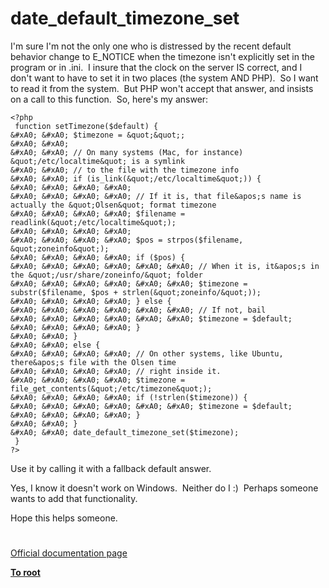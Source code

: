 # date_default_timezone_set





I&apos;m sure I&apos;m not the only one who is distressed by the recent default behavior change to E_NOTICE when the timezone isn&apos;t explicitly set in the program or in .ini.&#xA0; I insure that the clock on the server IS correct, and I don&apos;t want to have to set it in two places (the system AND PHP).&#xA0; So I want to read it from the system.&#xA0; But PHP won&apos;t accept that answer, and insists on a call to this function.&#xA0; So, here&apos;s my answer:



```
<?php
 function setTimezone($default) {
&#xA0; &#xA0; $timezone = &quot;&quot;;
&#xA0; &#xA0; 
&#xA0; &#xA0; // On many systems (Mac, for instance) &quot;/etc/localtime&quot; is a symlink
&#xA0; &#xA0; // to the file with the timezone info
&#xA0; &#xA0; if (is_link(&quot;/etc/localtime&quot;)) {
&#xA0; &#xA0; &#xA0; &#xA0; 
&#xA0; &#xA0; &#xA0; &#xA0; // If it is, that file&apos;s name is actually the &quot;Olsen&quot; format timezone
&#xA0; &#xA0; &#xA0; &#xA0; $filename = readlink(&quot;/etc/localtime&quot;);
&#xA0; &#xA0; &#xA0; &#xA0; 
&#xA0; &#xA0; &#xA0; &#xA0; $pos = strpos($filename, &quot;zoneinfo&quot;);
&#xA0; &#xA0; &#xA0; &#xA0; if ($pos) {
&#xA0; &#xA0; &#xA0; &#xA0; &#xA0; &#xA0; // When it is, it&apos;s in the &quot;/usr/share/zoneinfo/&quot; folder
&#xA0; &#xA0; &#xA0; &#xA0; &#xA0; &#xA0; $timezone = substr($filename, $pos + strlen(&quot;zoneinfo/&quot;));
&#xA0; &#xA0; &#xA0; &#xA0; } else {
&#xA0; &#xA0; &#xA0; &#xA0; &#xA0; &#xA0; // If not, bail
&#xA0; &#xA0; &#xA0; &#xA0; &#xA0; &#xA0; $timezone = $default;
&#xA0; &#xA0; &#xA0; &#xA0; }
&#xA0; &#xA0; }
&#xA0; &#xA0; else {
&#xA0; &#xA0; &#xA0; &#xA0; // On other systems, like Ubuntu, there&apos;s file with the Olsen time
&#xA0; &#xA0; &#xA0; &#xA0; // right inside it.
&#xA0; &#xA0; &#xA0; &#xA0; $timezone = file_get_contents(&quot;/etc/timezone&quot;);
&#xA0; &#xA0; &#xA0; &#xA0; if (!strlen($timezone)) {
&#xA0; &#xA0; &#xA0; &#xA0; &#xA0; &#xA0; $timezone = $default;
&#xA0; &#xA0; &#xA0; &#xA0; }
&#xA0; &#xA0; }
&#xA0; &#xA0; date_default_timezone_set($timezone);
 }
?>
```


Use it by calling it with a fallback default answer.

Yes, I know it doesn&apos;t work on Windows.&#xA0; Neither do I :)&#xA0; Perhaps someone wants to add that functionality.

Hope this helps someone.

  

#

[Official documentation page](https://www.php.net/manual/en/function.date-default-timezone-set.php)

**[To root](/README.md)**